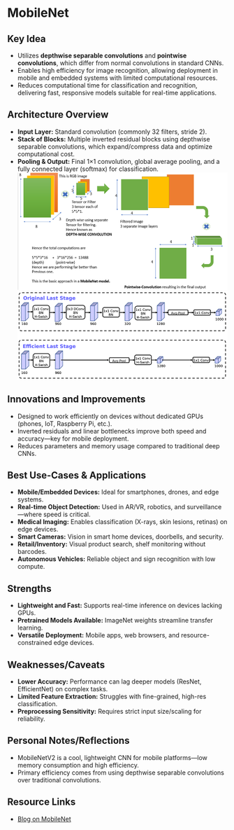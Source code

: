 # MobileNet

## Key Idea
- Utilizes **depthwise separable convolutions** and **pointwise convolutions**, which differ from normal convolutions in standard CNNs.
- Enables high efficiency for image recognition, allowing deployment in mobile and embedded systems with limited computational resources.
- Reduces computational time for classification and recognition, delivering fast, responsive models suitable for real-time applications.

## Architecture Overview
- **Input Layer:** Standard convolution (commonly 32 filters, stride 2).
- **Stack of Blocks:** Multiple inverted residual blocks using depthwise separable convolutions, which expand/compress data and optimize computational cost.
- **Pooling & Output:** Final 1×1 convolution, global average pooling, and a fully connected layer (softmax) for classification.
![alt text](image.png)
![alt text](image-1.png)
## Innovations and Improvements
- Designed to work efficiently on devices without dedicated GPUs (phones, IoT, Raspberry Pi, etc.).
- Inverted residuals and linear bottlenecks improve both speed and accuracy—key for mobile deployment.
- Reduces parameters and memory usage compared to traditional deep CNNs.

## Best Use-Cases & Applications
- **Mobile/Embedded Devices:** Ideal for smartphones, drones, and edge systems.
- **Real-time Object Detection:** Used in AR/VR, robotics, and surveillance—where speed is critical.
- **Medical Imaging:** Enables classification (X-rays, skin lesions, retinas) on edge devices.
- **Smart Cameras:** Vision in smart home devices, doorbells, and security.
- **Retail/Inventory:** Visual product search, shelf monitoring without barcodes.
- **Autonomous Vehicles:** Reliable object and sign recognition with low compute.

## Strengths
- **Lightweight and Fast:** Supports real-time inference on devices lacking GPUs.
- **Pretrained Models Available:** ImageNet weights streamline transfer learning.
- **Versatile Deployment:** Mobile apps, web browsers, and resource-constrained edge devices.

## Weaknesses/Caveats
- **Lower Accuracy:** Performance can lag deeper models (ResNet, EfficientNet) on complex tasks.
- **Limited Feature Extraction:** Struggles with fine-grained, high-res classification.
- **Preprocessing Sensitivity:** Requires strict input size/scaling for reliability.

## Personal Notes/Reflections
- MobileNetV2 is a cool, lightweight CNN for mobile platforms—low memory consumption and high efficiency.
- Primary efficiency comes from using depthwise separable convolutions over traditional convolutions.

## Resource Links
- [Blog on MobileNet](https://www.geeksforgeeks.org/machine-learning/image-recognition-with-mobilenet/)
